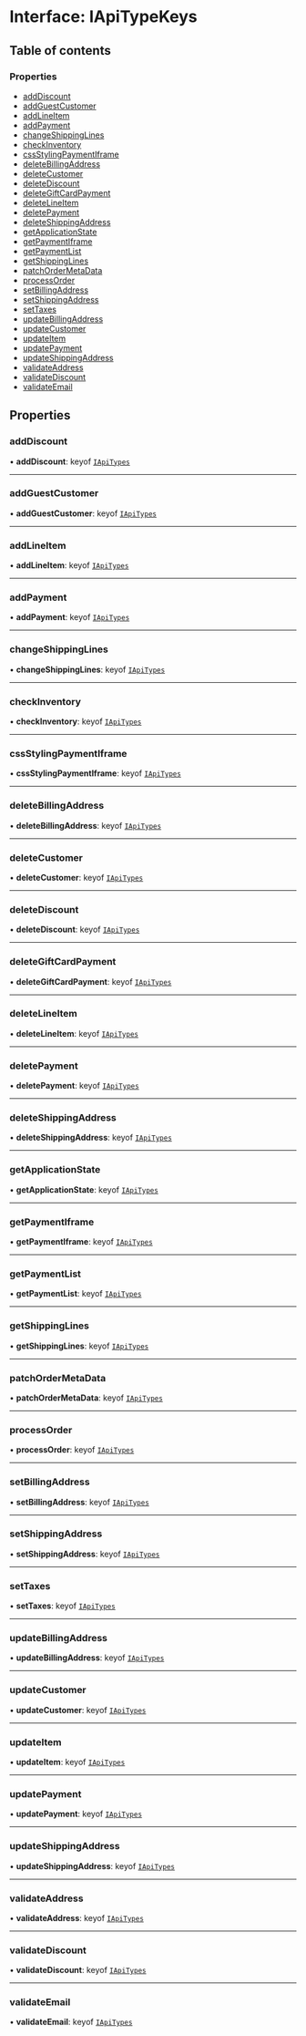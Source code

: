 # Interface: IApiTypeKeys

## Table of contents

### Properties

- [addDiscount](IApiTypeKeys.md#adddiscount)
- [addGuestCustomer](IApiTypeKeys.md#addguestcustomer)
- [addLineItem](IApiTypeKeys.md#addlineitem)
- [addPayment](IApiTypeKeys.md#addpayment)
- [changeShippingLines](IApiTypeKeys.md#changeshippinglines)
- [checkInventory](IApiTypeKeys.md#checkinventory)
- [cssStylingPaymentIframe](IApiTypeKeys.md#cssstylingpaymentiframe)
- [deleteBillingAddress](IApiTypeKeys.md#deletebillingaddress)
- [deleteCustomer](IApiTypeKeys.md#deletecustomer)
- [deleteDiscount](IApiTypeKeys.md#deletediscount)
- [deleteGiftCardPayment](IApiTypeKeys.md#deletegiftcardpayment)
- [deleteLineItem](IApiTypeKeys.md#deletelineitem)
- [deletePayment](IApiTypeKeys.md#deletepayment)
- [deleteShippingAddress](IApiTypeKeys.md#deleteshippingaddress)
- [getApplicationState](IApiTypeKeys.md#getapplicationstate)
- [getPaymentIframe](IApiTypeKeys.md#getpaymentiframe)
- [getPaymentList](IApiTypeKeys.md#getpaymentlist)
- [getShippingLines](IApiTypeKeys.md#getshippinglines)
- [patchOrderMetaData](IApiTypeKeys.md#patchordermetadata)
- [processOrder](IApiTypeKeys.md#processorder)
- [setBillingAddress](IApiTypeKeys.md#setbillingaddress)
- [setShippingAddress](IApiTypeKeys.md#setshippingaddress)
- [setTaxes](IApiTypeKeys.md#settaxes)
- [updateBillingAddress](IApiTypeKeys.md#updatebillingaddress)
- [updateCustomer](IApiTypeKeys.md#updatecustomer)
- [updateItem](IApiTypeKeys.md#updateitem)
- [updatePayment](IApiTypeKeys.md#updatepayment)
- [updateShippingAddress](IApiTypeKeys.md#updateshippingaddress)
- [validateAddress](IApiTypeKeys.md#validateaddress)
- [validateDiscount](IApiTypeKeys.md#validatediscount)
- [validateEmail](IApiTypeKeys.md#validateemail)

## Properties

### addDiscount

• **addDiscount**: keyof [`IApiTypes`](IApiTypes.md)

___

### addGuestCustomer

• **addGuestCustomer**: keyof [`IApiTypes`](IApiTypes.md)

___

### addLineItem

• **addLineItem**: keyof [`IApiTypes`](IApiTypes.md)

___

### addPayment

• **addPayment**: keyof [`IApiTypes`](IApiTypes.md)

___

### changeShippingLines

• **changeShippingLines**: keyof [`IApiTypes`](IApiTypes.md)

___

### checkInventory

• **checkInventory**: keyof [`IApiTypes`](IApiTypes.md)

___

### cssStylingPaymentIframe

• **cssStylingPaymentIframe**: keyof [`IApiTypes`](IApiTypes.md)

___

### deleteBillingAddress

• **deleteBillingAddress**: keyof [`IApiTypes`](IApiTypes.md)

___

### deleteCustomer

• **deleteCustomer**: keyof [`IApiTypes`](IApiTypes.md)

___

### deleteDiscount

• **deleteDiscount**: keyof [`IApiTypes`](IApiTypes.md)

___

### deleteGiftCardPayment

• **deleteGiftCardPayment**: keyof [`IApiTypes`](IApiTypes.md)

___

### deleteLineItem

• **deleteLineItem**: keyof [`IApiTypes`](IApiTypes.md)

___

### deletePayment

• **deletePayment**: keyof [`IApiTypes`](IApiTypes.md)

___

### deleteShippingAddress

• **deleteShippingAddress**: keyof [`IApiTypes`](IApiTypes.md)

___

### getApplicationState

• **getApplicationState**: keyof [`IApiTypes`](IApiTypes.md)

___

### getPaymentIframe

• **getPaymentIframe**: keyof [`IApiTypes`](IApiTypes.md)

___

### getPaymentList

• **getPaymentList**: keyof [`IApiTypes`](IApiTypes.md)

___

### getShippingLines

• **getShippingLines**: keyof [`IApiTypes`](IApiTypes.md)

___

### patchOrderMetaData

• **patchOrderMetaData**: keyof [`IApiTypes`](IApiTypes.md)

___

### processOrder

• **processOrder**: keyof [`IApiTypes`](IApiTypes.md)

___

### setBillingAddress

• **setBillingAddress**: keyof [`IApiTypes`](IApiTypes.md)

___

### setShippingAddress

• **setShippingAddress**: keyof [`IApiTypes`](IApiTypes.md)

___

### setTaxes

• **setTaxes**: keyof [`IApiTypes`](IApiTypes.md)

___

### updateBillingAddress

• **updateBillingAddress**: keyof [`IApiTypes`](IApiTypes.md)

___

### updateCustomer

• **updateCustomer**: keyof [`IApiTypes`](IApiTypes.md)

___

### updateItem

• **updateItem**: keyof [`IApiTypes`](IApiTypes.md)

___

### updatePayment

• **updatePayment**: keyof [`IApiTypes`](IApiTypes.md)

___

### updateShippingAddress

• **updateShippingAddress**: keyof [`IApiTypes`](IApiTypes.md)

___

### validateAddress

• **validateAddress**: keyof [`IApiTypes`](IApiTypes.md)

___

### validateDiscount

• **validateDiscount**: keyof [`IApiTypes`](IApiTypes.md)

___

### validateEmail

• **validateEmail**: keyof [`IApiTypes`](IApiTypes.md)
